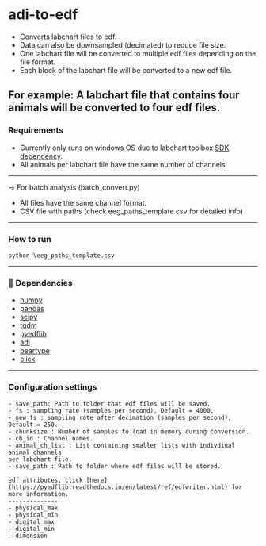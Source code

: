 # adi-to-edf
- Converts labchart files to edf.
- Data can also be downsampled (decimated) to reduce file size.
- One labchart file will be converted to multiple edf files depending on the file format.
- Each block of the labchart file will be converted to a new edf file.

For example:
A labchart file that contains four animals will be converted to four edf files.
---
### Requirements
- Currently only runs on windows OS due to labchart toolbox [SDK dependency](https://www.adinstruments.com/support/knowledge-base/can-i-read-raw-data-recorded-labchart-data-files-another-companys-software).
- All animals per labchart file have the same number of channels.
---
-> For batch analysis (batch_convert.py)
- All files have the same channel format.
- CSV file with paths (check eeg_paths_template.csv for detailed info)
---
### How to run
    python \eeg_paths_template.csv
---
### :snake: Dependencies

- [numpy](https://numpy.org/)
- [pandas](https://pandas.pydata.org/)
- [scipy](https://www.scipy.org/)
- [tqdm](https://github.com/tqdm/tqdm)
- [pyedflib](https://github.com/holgern/pyedflib)
- [adi](https://github.com/JimHokanson/adinstruments_sdk_python)
- [beartype](https://github.com/beartype/beartype)
- [click](https://click.palletsprojects.com/en/8.0.x/)

---

### Configuration settings
    - save_path: Path to folder that edf files will be saved.
    - fs : sampling rate (samples per second), Default = 4000.
    - new_fs : sampling rate after decimation (samples per second), Default = 250.
    - chunksize : Number of samples to load in memory during conversion.
    - ch_id : Channel names.
    - animal_ch_list : List containing smaller lists with indivdiual animal channels
    per labchart file.
    - save_path : Path to folder where edf files will be stored.
    
    edf attributes, click [here](https://pyedflib.readthedocs.io/en/latest/ref/edfwriter.html) for more information.
    --------------
    - physical_max
    - physical_min
    - digital_max
    - digital_min
    - dimension
